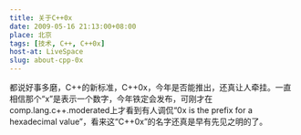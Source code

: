 ```yaml
---
title: 关于C++0x
date: 2009-05-16 21:13:00+08:00
place: 北京
tags: [技术, C++, C++0x]
host-at: LiveSpace
slug: about-cpp-0x
---
```

都说好事多磨，C++的新标准，C++0x，今年是否能推出，还真让人牵挂。一直相信那个“x”是表示一个数字，今年铁定会发布，可刚才在 comp.lang.c++.moderated上才看到有人调侃“0x is the prefix for a hexadecimal value”，看来这“C++0x”的名字还真是早有先见之明的了。

